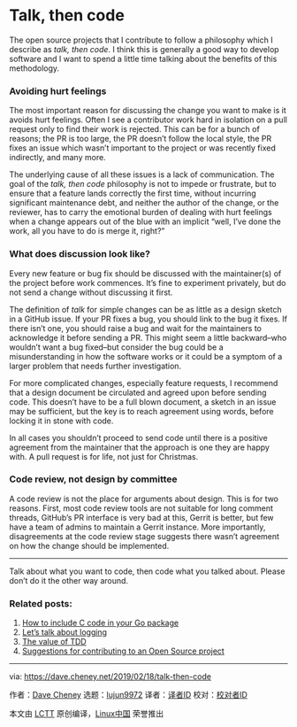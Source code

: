 [#]: collector: (lujun9972)
[#]: translator: ( )
[#]: reviewer: ( )
[#]: publisher: ( )
[#]: url: ( )
[#]: subject: (Talk, then code)
[#]: via: (https://dave.cheney.net/2019/02/18/talk-then-code)
[#]: author: (Dave Cheney https://dave.cheney.net/author/davecheney)

Talk, then code
======

The open source projects that I contribute to follow a philosophy which I describe as _talk, then code_. I think this is generally a good way to develop software and I want to spend a little time talking about the benefits of this methodology.

### Avoiding hurt feelings

The most important reason for discussing the change you want to make is it avoids hurt feelings. Often I see a contributor work hard in isolation on a pull request only to find their work is rejected. This can be for a bunch of reasons; the PR is too large, the PR doesn’t follow the local style, the PR fixes an issue which wasn’t important to the project or was recently fixed indirectly, and many more.

The underlying cause of all these issues is a lack of communication. The goal of the _talk, then code_ philosophy is not to impede or frustrate, but to ensure that a feature lands correctly the first time, without incurring significant maintenance debt, and neither the author of the change, or the reviewer, has to carry the emotional burden of dealing with hurt feelings when a change appears out of the blue with an implicit “well, I’ve done the work, all you have to do is merge it, right?”

### What does discussion look like?

Every new feature or bug fix should be discussed with the maintainer(s) of the project before work commences. It’s fine to experiment privately, but do not send a change without discussing it first.

The definition of _talk_ for simple changes can be as little as a design sketch in a GitHub issue. If your PR fixes a bug, you should link to the bug it fixes. If there isn’t one, you should raise a bug and wait for the maintainers to acknowledge it before sending a PR. This might seem a little backward–who wouldn’t want a bug fixed–but consider the bug could be a misunderstanding in how the software works or it could be a symptom of a larger problem that needs further investigation.

For more complicated changes, especially feature requests, I recommend that a design document be circulated and agreed upon before sending code. This doesn’t have to be a full blown document, a sketch in an issue may be sufficient, but the key is to reach agreement using words, before locking it in stone with code.

In all cases you shouldn’t proceed to send code until there is a positive agreement from the maintainer that the approach is one they are happy with. A pull request is for life, not just for Christmas.

### Code review, not design by committee

A code review is not the place for arguments about design. This is for two reasons. First, most code review tools are not suitable for long comment threads, GitHub’s PR interface is very bad at this, Gerrit is better, but few have a team of admins to maintain a Gerrit instance. More importantly, disagreements at the code review stage suggests there wasn’t agreement on how the change should be implemented.

* * *

Talk about what you want to code, then code what you talked about. Please don’t do it the other way around.

### Related posts:

  1. [How to include C code in your Go package][1]
  2. [Let’s talk about logging][2]
  3. [The value of TDD][3]
  4. [Suggestions for contributing to an Open Source project][4]



--------------------------------------------------------------------------------

via: https://dave.cheney.net/2019/02/18/talk-then-code

作者：[Dave Cheney][a]
选题：[lujun9972][b]
译者：[译者ID](https://github.com/译者ID)
校对：[校对者ID](https://github.com/校对者ID)

本文由 [LCTT](https://github.com/LCTT/TranslateProject) 原创编译，[Linux中国](https://linux.cn/) 荣誉推出

[a]: https://dave.cheney.net/author/davecheney
[b]: https://github.com/lujun9972
[1]: https://dave.cheney.net/2013/09/07/how-to-include-c-code-in-your-go-package (How to include C code in your Go package)
[2]: https://dave.cheney.net/2015/11/05/lets-talk-about-logging (Let’s talk about logging)
[3]: https://dave.cheney.net/2016/04/11/the-value-of-tdd (The value of TDD)
[4]: https://dave.cheney.net/2016/03/12/suggestions-for-contributing-to-an-open-source-project (Suggestions for contributing to an Open Source project)
